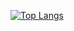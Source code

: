 [![Top Langs](https://github-readme-stats.vercel.app/api/top-langs/?username=zaknicholsdev&hide=javascript,html,vue,css)](https://github.com/anuraghazra/github-readme-stats)

<!-- ![GitHub stats](https://github-readme-stats.vercel.app/api/?username=zaknicholsdev&count_private=true) -->



